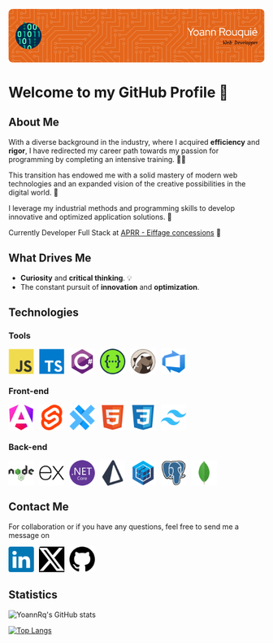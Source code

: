 ![Header](github-header-image.png)

# Welcome to my GitHub Profile 👋

## About Me

With a diverse background in the industry, where I acquired **efficiency** and **rigor**, I have redirected my career path towards my passion for programming by completing an intensive training. 👨‍💻

This transition has endowed me with a solid mastery of modern web technologies and an expanded vision of the creative possibilities in the digital world. 🧠

I leverage my industrial methods and programming skills to develop innovative and optimized application solutions. 🧰

Currently Developer Full Stack at <a href="https://voyage.aprr.fr/">APRR - Eiffage concessions</a> 🚗

## What Drives Me

- **Curiosity** and **critical thinking**. 💡
- The constant pursuit of **innovation** and **optimization**.

## Technologies

### Tools

<div style="display: flex; flex-direction: row; gap: 10px;">
    <img src="https://raw.githubusercontent.com/devicons/devicon/master/icons/javascript/javascript-original.svg" alt="javascript" height="50">
    <img src="https://raw.githubusercontent.com/devicons/devicon/master/icons/typescript/typescript-original.svg" alt="typescript" height="50">
    <img src="https://raw.githubusercontent.com/devicons/devicon/master/icons/csharp/csharp-original.svg" alt="csharp" height="50">
    <img src="https://raw.githubusercontent.com/devicons/devicon/master/icons/swagger/swagger-original.svg" alt="swagger" height="50">
    <img src="https://raw.githubusercontent.com/devicons/devicon/master/icons/dbeaver/dbeaver-original.svg" alt="dbeaver" height="50">
    <img src="https://raw.githubusercontent.com/devicons/devicon/master/icons/azuredevops/azuredevops-original.svg" alt="azuredevops" height="50">
</div>

### Front-end

<div style="display: flex; flex-direction: row; gap: 10px;">
    <img src="https://raw.githubusercontent.com/devicons/devicon/master/icons/angular/angular-original.svg" alt="angular" height="50">
    <img src="https://raw.githubusercontent.com/devicons/devicon/master/icons/svelte/svelte-original.svg" alt="svelte" height="50">
    <img src="https://raw.githubusercontent.com/devicons/devicon/master/icons/capacitor/capacitor-original.svg" alt="capacitor" height="50">
    <img src="https://raw.githubusercontent.com/devicons/devicon/master/icons/html5/html5-original.svg" alt="html5" height="50">
    <img src="https://raw.githubusercontent.com/devicons/devicon/master/icons/css3/css3-original.svg" alt="css3" height="50">
    <img src="https://raw.githubusercontent.com/devicons/devicon/master/icons/tailwindcss/tailwindcss-original.svg" alt="tailwindcss" height="50">
</div>

### Back-end

<div style="display: flex; flex-direction: row; gap: 10px;">
    <img src="https://raw.githubusercontent.com/devicons/devicon/master/icons/nodejs/nodejs-original-wordmark.svg" alt="nodejs" height="50">
    <img src="https://raw.githubusercontent.com/devicons/devicon/master/icons/express/express-original.svg" alt="express" height="50">
    <img src="https://raw.githubusercontent.com/devicons/devicon/master/icons/dotnetcore/dotnetcore-original.svg" alt="dotnetcore" height="50">
    <img src="https://raw.githubusercontent.com/devicons/devicon/master/icons/prisma/prisma-original.svg" alt="prisma" height="50">
    <img src="https://raw.githubusercontent.com/devicons/devicon/master/icons/sequelize/sequelize-original.svg" alt="sequelize" height="50">
    <img src="https://raw.githubusercontent.com/devicons/devicon/master/icons/postgresql/postgresql-original.svg" alt="postgresql" height="50">
    <img src="https://raw.githubusercontent.com/devicons/devicon/master/icons/mongodb/mongodb-original.svg" alt="mongodb" height="50">
</div>

## Contact Me

For collaboration or if you have any questions, feel free to send me a message on

<div style="display: flex; flex-direction: row; gap: 10px;">
  <a href="https://www.linkedin.com/in/yoannrouquie">
    <img src="https://raw.githubusercontent.com/CLorant/readme-social-icons/main/large/filled/linkedin.svg" alt="linkedin" height="50">
  </a>
  <a href="https://x.com/YoannRq">
    <img src="https://raw.githubusercontent.com/CLorant/readme-social-icons/main/large/filled/twitter-x.svg" alt="X Twitter" height="50">
  </a>
  <a href="https://github.com/yoannrq">
    <img src="https://raw.githubusercontent.com/CLorant/readme-social-icons/main/large/filled/github.svg" alt="Github" height="50">
  </a>
</div>

## Statistics

![YoannRq's GitHub stats](https://github-readme-stats.vercel.app/api?username=yoannrq&count_private=true&show_icons=true&theme=dracula)

[![Top Langs](https://github-readme-stats.vercel.app/api/top-langs/?username=yoannrq&layout=compact&theme=dracula&count_private=true)](https://github.com/anuraghazra/github-readme-stats)
